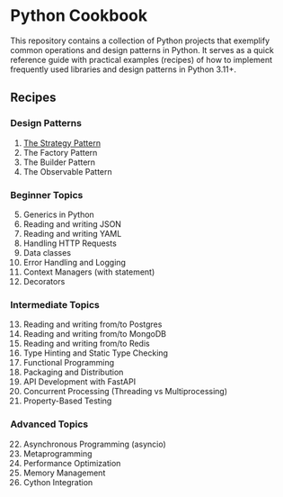 # Python Cookbook

This repository contains a collection of Python projects that exemplify common operations and design patterns in Python. It serves as a quick reference guide with practical examples (recipes) of how to implement frequently used libraries and design patterns in Python 3.11+.

## Recipes

### Design Patterns
1. [The Strategy Pattern](./strategy_pattern/README.md)
2. The Factory Pattern
3. The Builder Pattern
4. The Observable Pattern

### Beginner Topics
5. Generics in Python
6. Reading and writing JSON
7. Reading and writing YAML
8. Handling HTTP Requests
9. Data classes
10. Error Handling and Logging
11. Context Managers (with statement)
12. Decorators

### Intermediate Topics
13. Reading and writing from/to Postgres
14. Reading and writing from/to MongoDB
15. Reading and writing from/to Redis
16. Type Hinting and Static Type Checking
17. Functional Programming
18. Packaging and Distribution
19. API Development with FastAPI
20. Concurrent Processing (Threading vs Multiprocessing)
21. Property-Based Testing

### Advanced Topics
22. Asynchronous Programming (asyncio)
23. Metaprogramming
24. Performance Optimization
25. Memory Management
26. Cython Integration

